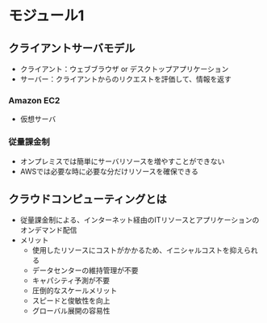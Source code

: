 # モジュール1
## クライアントサーバモデル
- クライアント：ウェブブラウザ or デスクトップアプリケーション
- サーバー：クライアントからのリクエストを評価して、情報を返す

### Amazon EC2
- 仮想サーバ

### 従量課金制
- オンプレミスでは簡単にサーバリソースを増やすことができない
- AWSでは必要な時に必要な分だけリソースを確保できる


## クラウドコンピューティングとは
- 従量課金制による、インターネット経由のITリソースとアプリケーションのオンデマンド配信
- メリット
  - 使用したリソースにコストがかかるため、イニシャルコストを抑えられる
  - データセンターの維持管理が不要
  - キャパシティ予測が不要
  - 圧倒的なスケールメリット
  - スピードと俊敏性を向上
  - グローバル展開の容易性
